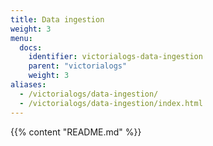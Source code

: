 ```yaml
---
title: Data ingestion
weight: 3
menu:
  docs:
    identifier: victorialogs-data-ingestion
    parent: "victorialogs"
    weight: 3
aliases:
  - /victorialogs/data-ingestion/
  - /victorialogs/data-ingestion/index.html
---
```

{{% content "README.md" %}}
